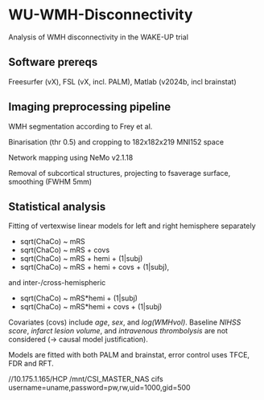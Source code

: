 # WU-WMH-Disconnectivity
Analysis of WMH disconnectivity in the WAKE-UP trial

## Software prereqs
Freesurfer (vX), FSL (vX, incl. PALM), Matlab (v2024b, incl brainstat)

## Imaging preprocessing pipeline 
WMH segmentation according to Frey et al.

Binarisation (thr 0.5) and cropping to 182x182x219 MNI152 space

Network mapping using NeMo v2.1.18

Removal of subcortical structures, projecting to fsaverage surface, smoothing (FWHM 5mm)

## Statistical analysis
Fitting of vertexwise linear models for left and right hemisphere separately
+ sqrt(ChaCo) ~ mRS
+ sqrt(ChaCo) ~ mRS + covs
+ sqrt(ChaCo) ~ mRS + hemi + (1|subj)
+ sqrt(ChaCo) ~ mRS + hemi + covs + (1|subj),

and inter-/cross-hemispheric
+ sqrt(ChaCo) ~ mRS*hemi + (1|subj)
+ sqrt(ChaCo) ~ mRS*hemi + covs + (1|subj)

Covariates (covs) include _age_, _sex_, and _log(WMHvol)_. Baseline _NIHSS score_, _infarct lesion volume_, and _intravenous thrombolysis_ are not considered (-> causal model justification).

Models are fitted with both PALM and brainstat, error control uses TFCE, FDR and RFT.

//10.175.1.165/HCP /mnt/CSI_MASTER_NAS cifs username=uname,password=pw,rw,uid=1000,gid=500
